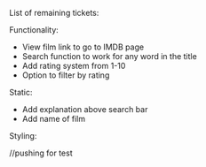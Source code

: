 List of remaining tickets:

Functionality:
+ View film link to go to IMDB page
+ Search function to work for any word in the title
+ Add rating system from 1-10
+ Option to filter by rating

Static:
+ Add explanation above search bar
+ Add name of film

Styling:
<!-- + Logo / title / name of product -->
<!-- + Background Colour -->
<!-- + Button styling -->

//pushing for test